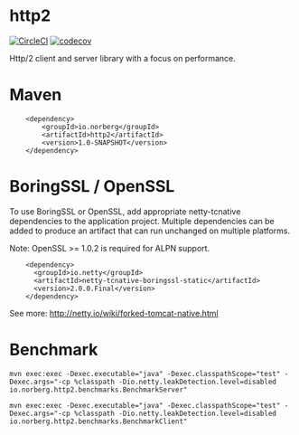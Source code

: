 # http2

[![CircleCI](https://circleci.com/gh/danielnorberg/http2.svg?style=svg)](https://circleci.com/gh/danielnorberg/http2)
[![codecov](https://codecov.io/gh/danielnorberg/http2/branch/master/graph/badge.svg)](https://codecov.io/gh/danielnorberg/http2)

Http/2 client and server library with a focus on performance.

Maven
=====

```
    <dependency>
        <groupId>io.norberg</groupId>
        <artifactId>http2</artifactId>
        <version>1.0-SNAPSHOT</version>
    </dependency>
```


BoringSSL / OpenSSL
===================

To use BoringSSL or OpenSSL, add appropriate netty-tcnative dependencies to the application project. Multiple
dependencies can be added to produce an artifact that can run unchanged on multiple platforms.

Note: OpenSSL >= 1.0.2 is required for ALPN support.

```
    <dependency>
      <groupId>io.netty</groupId>
      <artifactId>netty-tcnative-boringssl-static</artifactId>
      <version>2.0.0.Final</version>
    </dependency>
```

See more: http://netty.io/wiki/forked-tomcat-native.html

Benchmark
=========

```
mvn exec:exec -Dexec.executable="java" -Dexec.classpathScope="test" -Dexec.args="-cp %classpath -Dio.netty.leakDetection.level=disabled io.norberg.http2.benchmarks.BenchmarkServer"
```

```
mvn exec:exec -Dexec.executable="java" -Dexec.classpathScope="test" -Dexec.args="-cp %classpath -Dio.netty.leakDetection.level=disabled io.norberg.http2.benchmarks.BenchmarkClient"
```